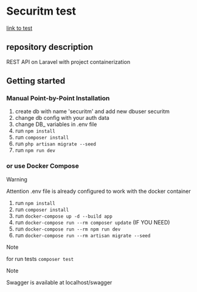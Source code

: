 # Securitm test 
[link to test](https://gist.github.com/f1uder/91f428ceedcc7ea8ef66a71b2128b9f7)
## repository description
REST API on Laravel with project containerization
## Getting started
### Manual Point-by-Point Installation
1) create db with name 'securitm' and add new dbuser securitm
2) change db config with your auth data
3) change DB_ variables in .env file
4) run ```npm install```
5) run ```composer install```
6) run ```php artisan migrate --seed```
7) run ```npm run dev```

### or use Docker Compose
> [!WARNING]
> Attention .env file is already configured to work with the docker container
1) run ```npm install```
2) run ```composer install```
3) run ```docker-compose up -d --build app```
4) run ```docker-compose run --rm composer update``` (IF YOU NEED)
5) run ```docker-compose run --rm npm run dev```
6) run ```docker-compose run --rm artisan migrate --seed```

> [!NOTE]
> for run tests ```composer test```

> [!NOTE]
> Swagger is available at localhost/swagger
